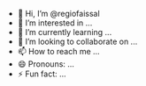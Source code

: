 - 👋 Hi, I’m @regiofaissal
- 👀 I’m interested in ...
- 🌱 I’m currently learning ...
- 💞️ I’m looking to collaborate on ...
- 📫 How to reach me ...
- 😄 Pronouns: ...
- ⚡ Fun fact: ...

<!---
regiofaissal/regiofaissal is a ✨ special ✨ repository because its `README.md` (this file) appears on your GitHub profile.
You can click the Preview link to take a look at your changes.
--->
